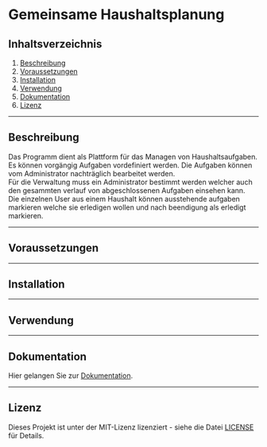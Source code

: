 # Gemeinsame Haushaltsplanung
## Inhaltsverzeichnis
1. [Beschreibung](#Beschreibung)
2. [Voraussetzungen](#voraussetzungen)
3. [Installation](#installation)
4. [Verwendung](#verwendung)
5. [Dokumentation](#dokumentation)
6. [Lizenz](#lizenz)

---
## Beschreibung

Das Programm dient als Plattform für das Managen von Haushaltsaufgaben. Es können vorgängig Aufgaben vordefiniert werden. Die Aufgaben können vom Administrator nachträglich bearbeitet werden.  
Für die Verwaltung muss ein Administrator bestimmt werden welcher auch den gesammten verlauf von abgeschlossenen Aufgaben einsehen kann.  
Die einzelnen User aus einem Haushalt können ausstehende aufgaben markieren welche sie erledigen wollen und nach beendigung als erledigt markieren. 

---
## Voraussetzungen

---
## Installation

---
## Verwendung

---
## Dokumentation
Hier gelangen Sie zur [Dokumentation](Dokumentation/Anforderungsanalyse.md).

---
## Lizenz
Dieses Projekt ist unter der MIT-Lizenz lizenziert - siehe die Datei [LICENSE](LICENSE) für Details.